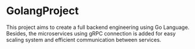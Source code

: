 # GolangProject

This project aims to create a full backend engineering using Go Language.
Besides, the microservices using gRPC connection is added for easy scaling system and efficient communication between services.
